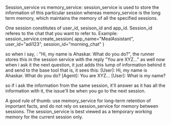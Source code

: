 Session_service vs memory_service:
session_service is used to store the information of this particular session whereas memory_service is the long term memory, which maintains the memory of all the specified sessions.

One session constitutes of user_id, sesison_id and app_id. Session_id referes to the chat that you want to refer to.
Example:
session_service.create_session(
app_name="MealAssistant",
user_id="adi123",
session_id="morning_chat"
)

so when i say, : "Hi, my name is Ahaskar. What do you do?", the runner stores this in the session service with the reply "You are XYZ..." as well
now when i ask it the next question, it just adds this lump of information behind it and send to the base tool that is, it sees this:
[User]: Hi, my name is Ahaskar. What do you do?
[Agent]: You are XYZ...
[User]: What is my name?

so if i ask the information from the same session, it'll answer as it has all the information with it, the issue'll be when you go to the next session.

A good rule of thumb: use memory_service for long-term retention of important facts, and do not rely on session_service for memory between sessions. The session_service is best viewed as a temporary working memory for the current session only.
